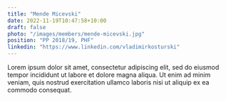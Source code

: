 ```yaml
---
title: "Mende Micevski"
date: 2022-11-19T10:47:58+10:00
draft: false
photo: "/images/members/mende-micevski.jpg"
position: "PP 2018/19, PHF"
linkedin: "https://www.linkedin.com/vladimirkosturski"
---
```


Lorem ipsum dolor sit amet, consectetur adipiscing elit, sed do eiusmod tempor incididunt ut labore et dolore magna aliqua. Ut enim ad minim veniam, quis nostrud exercitation ullamco laboris nisi ut aliquip ex ea commodo consequat.